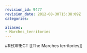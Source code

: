 ```yaml
---
revision_id: 9477
revision_date: 2012-08-30T15:38:09Z
categories:

aliases:
- Marches_territories
---
```


#REDIRECT [[The Marches territories]]